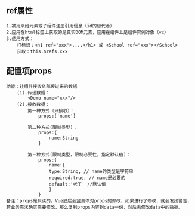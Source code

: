 ## ref属性
    1.被用来给元素或子组件注册引用信息（id的替代者）
    2.应用在html标签上获取的是真实DOM元素，应用在组件上是组件实例对象（vc）
    3.使用方式：
        打标识：<h1 ref="xxx">....</h1> 或 <School ref="xxx"></School>
        获取：this.$refs.xxx

## 配置项props
    功能：让组件接收外部传过来的数据
        (1).传递数据：
            <Demo name="xxx"/>
        (2).接收数据：
            第一种方式（只接收）：
                props:['name']

            第二种方式(限制类型)：
                props:{
                    name:String
                }

            第三种方式(限制类型，限制必要性，指定默认值)：
                props:{
                    name:{
                    type:String, // name的类型是字符串
                    required:true, // name是必要的
                    default:'老王' //默认值
                    }
                }
    备注：props是只读的，Vue底层会监测你对props的修改，如果进行了修改，就会发出警告，
    若业务需求确实需要修改，那么复制props内容到data一份，然后去修改data中的数据。
